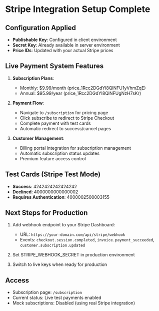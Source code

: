 # Stripe Integration Setup Complete

## Configuration Applied
- **Publishable Key**: Configured in client environment
- **Secret Key**: Already available in server environment
- **Price IDs**: Updated with your actual Stripe prices

## Live Payment System Features
1. **Subscription Plans**:
   - Monthly: $9.99/month (price_1Rcc2DGdYl8QlNFU1yVhmZqE)
   - Annual: $95.99/year (price_1Rcc2DGdYl8QlNFUgNzH7sKr)

2. **Payment Flow**:
   - Navigate to `/subscription` for pricing page
   - Click subscribe to redirect to Stripe Checkout
   - Complete payment with test cards
   - Automatic redirect to success/cancel pages

3. **Customer Management**:
   - Billing portal integration for subscription management
   - Automatic subscription status updates
   - Premium feature access control

## Test Cards (Stripe Test Mode)
- **Success**: 4242424242424242
- **Declined**: 4000000000000002
- **Requires Authentication**: 4000002500003155

## Next Steps for Production
1. Add webhook endpoint to your Stripe Dashboard:
   - URL: `https://your-domain.com/api/stripe/webhook`
   - Events: `checkout.session.completed`, `invoice.payment_succeeded`, `customer.subscription.updated`

2. Set STRIPE_WEBHOOK_SECRET in production environment

3. Switch to live keys when ready for production

## Access
- Subscription page: `/subscription`
- Current status: Live test payments enabled
- Mock subscriptions: Disabled (using real Stripe integration)